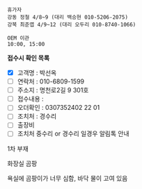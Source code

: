 ```
휴가자
강동 정철 4/8~9 (대리 백승현 010-5206-2075)
강북 최준엽 4/9~12 (대리 오두리 010-8740-1066)
```

```
OEM 이관 
10:00, 15:00
```

**접수시 확인 목록**
- [x] 고객명 : 박선옥
- [ ] 연락처 : 010-6809-1599
- [ ] 주소지 : 명천로2길 9 301호
- [ ] 접수내용 : 
- [ ] 오더확인 : 0307352402 22 01
- [ ] 조치처 : 경수리
- [ ] 출장비 
- [ ] 조치처 중수리 or 경수리 일경우 알림톡 안내

1차 부재

화장실 곰팡 


욕실에 곰팡이가 너무 심함, 바닥 물이 고여 있음